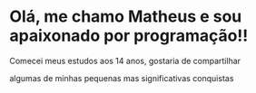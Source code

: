 <h1> Olá, me chamo Matheus e sou apaixonado por programação!!</h1>
<p>Comecei meus estudos aos 14 anos, gostaria de compartilhar</p>
<p>algumas de minhas pequenas mas significativas conquistas</p>

